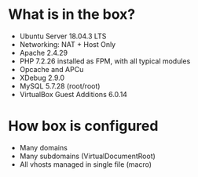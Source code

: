 # What is in the box?
- Ubuntu Server 18.04.3 LTS
- Networking: NAT + Host Only
- Apache 2.4.29
- PHP 7.2.26 installed as FPM, with all typical modules
- Opcache and APCu
- XDebug 2.9.0
- MySQL 5.7.28 (root/root)
- VirtualBox Guest Additions 6.0.14

# How box is configured
- Many domains
- Many subdomains (VirtualDocumentRoot)
- All vhosts managed in single file (macro)